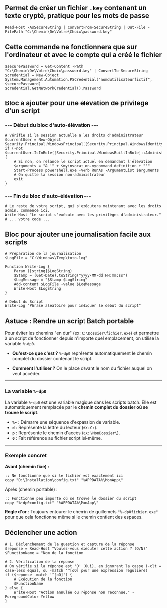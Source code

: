 
## Permet de créer un fichier `.key` contenant un texte crypté, pratique pour les mots de passe
```
Read-Host -AsSecureString | ConvertFrom-SecureString | Out-File -FilePath "C:\Chemin\De\Votre\Choix\password.key"
```

## Cette commande ne fonctionnera que sur l'ordinateur et avec le compte qui a créé le fichier
```
$securePassword = Get-Content -Path "C:\Chemin\De\Votre\Choix\password.key" | ConvertTo-SecureString
$credential = New-Object System.Management.Automation.PSCredential("nomdutilisateurfictif", $securePassword)
$credential.GetNetworkCredential().Password
```


## Bloc à ajouter pour une élévation de privilege d'un script
### --- Début du bloc d'auto-élévation ---
```
# Vérifie si la session actuelle a les droits d'administrateur
$currentUser = New-Object Security.Principal.WindowsPrincipal([Security.Principal.WindowsIdentity]::GetCurrent())
if (-not $currentUser.IsInRole([Security.Principal.WindowsBuiltInRole]::Administrator)) {
    # Si non, on relance le script actuel en demandant l'élévation
    $arguments = "& '" + $myinvocation.mycommand.definition + "'"
    Start-Process powershell.exe -Verb RunAs -ArgumentList $arguments
    # On quitte la session non-administrateur
    exit
}
```

### --- Fin du bloc d'auto-élévation ---
```
# Le reste de votre script, qui s'exécutera maintenant avec les droits admin, commence ici.
Write-Host "Le script s'exécute avec les privilèges d'administrateur."
# ... votre code ...
```

## Bloc pour ajouter une journalisation facile aux scripts

```
# Preparation de la journalisation
$LogFile = "C:\Windows\Temp\toto.log"

Function Write-Log {
    Param ([string]$LogString)
    $Stamp = (Get-Date).toString("yyyy-MM-dd HH:mm:ss")
    $LogMessage = "$Stamp $LogString"
    Add-content $LogFile -value $LogMessage
    Write-Host $LogString
}

# Debut du Script
Write-Log "Phrase aleatoire pour indiquer le debut du script"
```

## Astuce : Rendre un script Batch portable

Pour éviter les chemins "en dur" (ex: `C:\Dossier\fichier.exe`) et permettre à un script de fonctionner depuis n'importe quel emplacement, on utilise la variable `%~dp0`.

- **Qu'est-ce que c'est ?**
  `%~dp0` représente automatiquement le chemin complet du dossier contenant le script.

- **Comment l'utiliser ?**
  On le place devant le nom du fichier auquel on veut accéder.
---
### La variable `%~dp0`

La variable `%~dp0` est une variable magique dans les scripts batch. Elle est automatiquement remplacée par le **chemin complet du dossier où se trouve le script**.

- **`%~`** : Démarre une séquence d'expansion de variable.
- **`d`** : Représente la lettre du lecteur (ex: `C:`).
- **`p`** : Représente le chemin d'accès (ex: `\MonDossier\`).
- **`0`** : Fait référence au fichier script lui-même.

---

### Exemple concret

**Avant (chemin fixe) :**
```
:: Ne fonctionne que si le fichier est exactement ici
copy "D:\Installation\config.txt" "%APPDATA%\MonApp\"
```

Après (chemin portable) :
```
:: Fonctionne peu importe où se trouve le dossier du script
copy "%~dp0config.txt" "%APPDATA%\MonApp\"
```

**Règle d'or** : Toujours entourer le chemin de guillemets `"%~dp0fichier.exe"` pour que cela fonctionne même si le chemin contient des espaces.

## Déclencher une action 

```
# 1. Déclenchement de la question et capture de la réponse
$reponse = Read-Host "Voulez-vous exécuter cette action ? (O/N)"
$FunctionName = "Nom de la fonction

# 2. Vérification de la réponse
# On vérifie si la réponse est 'O' (Oui), en ignorant la casse (-clt = case-less equal, ou -match '^[oO] pour une expression régulière)
if ($reponse -match '^[oO]') {
    # Exécution de la fonction
    $FunctionName
} else {
    Write-Host "Action annulée ou réponse non reconnue." -ForegroundColor Yellow
}
```
